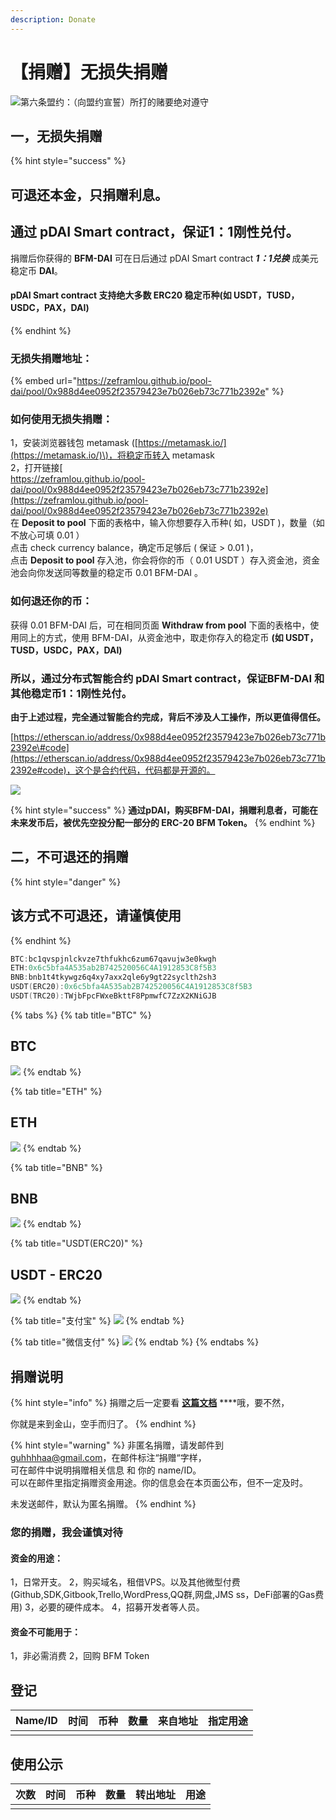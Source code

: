 ```yaml
---
description: Donate
---
```


# 【捐赠】无损失捐赠

![&#x7B2C;&#x516D;&#x6761;&#x76DF;&#x7EA6;&#xFF1A;&#xFF08;&#x5411;&#x76DF;&#x7EA6;&#x5BA3;&#x8A93;&#xFF09;&#x6240;&#x6253;&#x7684;&#x8D4C;&#x8981;&#x7EDD;&#x5BF9;&#x9075;&#x5B88;](../.gitbook/assets/ping-mu-kuai-zhao-20200325-xia-wu-12.40.14.png)

## 一，无损失捐赠

{% hint style="success" %}
## 可退还本金，只捐赠利息。

## 通过 pDAI Smart contract，保证1：1刚性兑付。

捐赠后你获得的 **BFM-DAI** 可在日后通过 pDAI Smart contract _**1：1兑换**_ 成美元稳定币 **DAI**。

#### pDAI Smart contract 支持绝大多数 ERC20 稳定币种\(如 USDT，TUSD，USDC，PAX，DAI\)
{% endhint %}

### 无损失捐赠地址：

{% embed url="https://zeframlou.github.io/pool-dai/pool/0x988d4ee0952f23579423e7b026eb73c771b2392e" %}

### 如何使用无损失捐赠：

1，安装浏览器钱包 metamask \([https://metamask.io/](https://metamask.io/)\)，将稳定币转入 metamask  
2，打开链接[  
https://zeframlou.github.io/pool-dai/pool/0x988d4ee0952f23579423e7b026eb73c771b2392e](https://zeframlou.github.io/pool-dai/pool/0x988d4ee0952f23579423e7b026eb73c771b2392e)  
在 **Deposit to pool** 下面的表格中，输入你想要存入币种\( 如，USDT \)，数量（如不放心可填 0.01 ）  
点击 check currency balance，确定币足够后 \( 保证 &gt; 0.01 \)，  
点击 **Deposit to pool** 存入池，你会将你的币（ 0.01 USDT ）存入资金池，资金池会向你发送同等数量的稳定币 0.01 BFM-DAI 。

### 如何退还你的币：

获得 0.01 BFM-DAI 后，可在相同页面 **Withdraw from pool** 下面的表格中，使用同上的方式，使用 BFM-DAI，从资金池中，取走你存入的稳定币 **\(如 USDT，TUSD，USDC，PAX，DAI\)**

### **所以，通过分布式智能合约 pDAI Smart contract，保证**BFM-DAI 和其他稳定币**1：1刚性兑付。**

**由于上述过程，完全通过智能合约完成，背后不涉及人工操作，所以更值得信任。**  
  
[https://etherscan.io/address/0x988d4ee0952f23579423e7b026eb73c771b2392e\#code](https://etherscan.io/address/0x988d4ee0952f23579423e7b026eb73c771b2392e#code)，这个是合约代码，代码都是开源的。

![](../.gitbook/assets/ping-mu-kuai-zhao-20200327-xia-wu-8.08.27.png)

{% hint style="success" %}
**通过pDAI，购买BFM-DAI，捐赠利息者，可能在未来发币后，被优先空投分配一部分的 ERC-20 BFM Token。**
{% endhint %}

## 二，不可退还的捐赠

{% hint style="danger" %}
## 该方式不可退还，请谨慎使用
{% endhint %}

```cpp
BTC:bc1qvspjnlckvze7thfukhc6zum67qavujw3e0kwgh
ETH:0x6c5bfa4A535ab2B742520056C4A1912853C8f5B3
BNB:bnb1t4tkywgz6q4xy7axx2qle6y9gt22syclth2sh3
USDT(ERC20):0x6c5bfa4A535ab2B742520056C4A1912853C8f5B3
USDT(TRC20):TWjbFpcFWxeBkttF8PpmwfC7ZzX2KNiGJB
```

{% tabs %}
{% tab title="BTC" %}
## BTC

![](../.gitbook/assets/screenshot_2020-03-25-11-16-30-068_com.wallet.cry.png)
{% endtab %}

{% tab title="ETH" %}
## ETH

![](../.gitbook/assets/screenshot_2020-03-25-11-16-44-118_com.wallet.cry.png)
{% endtab %}

{% tab title="BNB" %}
## BNB

![](../.gitbook/assets/screenshot_2020-03-25-11-16-51-521_com.wallet.cry.png)
{% endtab %}

{% tab title="USDT\(ERC20\)" %}
## USDT - ERC20

![](../.gitbook/assets/screenshot_2020-03-25-11-17-06-241_com.wallet.cry.png)
{% endtab %}

{% tab title="支付宝" %}
![](../.gitbook/assets/9304dfd7a84917a2a1364f70e5e1c023.jpg)
{% endtab %}

{% tab title="微信支付" %}
![](../.gitbook/assets/1779f6a2493c2649cf67b84b11733d3f.jpg)
{% endtab %}
{% endtabs %}

## 捐赠说明

{% hint style="info" %}
捐赠之后一定要看 [**这篇文档**](https://guhhhhaa.gitbook.io/bfm/ruan-jian-bfm-on-python) ****哦，要不然，  
  
你就是来到金山，空手而归了。
{% endhint %}

{% hint style="warning" %}
非匿名捐赠，请发邮件到 guhhhhaa@gmail.com，在邮件标注“捐赠“字样，  
可在邮件中说明捐赠相关信息 和 你的 name/ID。  
可以在邮件里指定捐赠资金用途。你的信息会在本页面公布，但不一定及时。

未发送邮件，默认为匿名捐赠。
{% endhint %}

### 您的捐赠，我会谨慎对待

#### 资金的用途： 

1，日常开支。 2，购买域名，租借VPS。以及其他微型付费\(Github,SDK,Gitbook,Trello,WordPress,QQ群,网盘,JMS ss，DeFi部署的Gas费用\) 3，必要的硬件成本。 4，招募开发者等人员。 

#### 资金不可能用于：

1，非必需消费 2，回购 BFM Token 

## 登记

| Name/ID | 时间 | 币种 | 数量 | 来自地址 | 指定用途 |
| :--- | :--- | :--- | :--- | :--- | :--- |
|  |  |  |  |  |  |

## 使用公示

| 次数 | 时间 | 币种 | 数量 | 转出地址 | 用途 |
| :--- | :--- | :--- | :--- | :--- | :--- |
|  |  |  |  |  |  |

